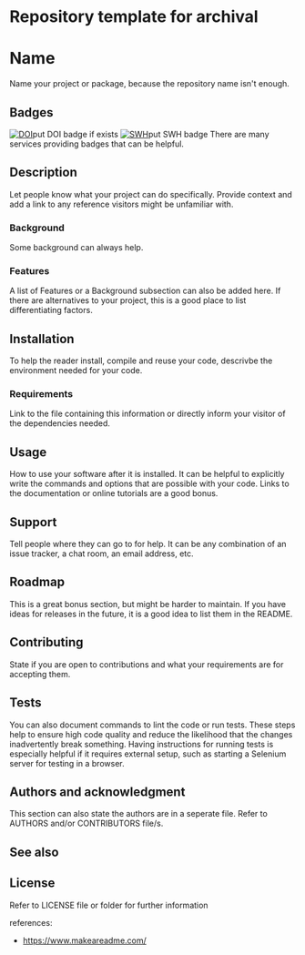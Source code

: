 # Repository template for archival
# Name

Name your project or package, because the repository name isn't enough.

## Badges

[![DOI]()]()put DOI badge if exists
[![SWH]()]()put SWH badge
There are many services providing badges that can be helpful.

## Description

Let people know what your project can do specifically. 
Provide context and add a link to any reference visitors might be unfamiliar with. 

### Background

Some background can always help.

### Features

A list of Features or a Background subsection can also be added here. 
If there are alternatives to your project, this is a good place to list differentiating factors.

## Installation

To help the reader install, compile and reuse your code, descrivbe the environment needed 
for your code.


### Requirements 

Link to the file containing this information or directly inform your visitor of the dependencies needed.

## Usage

How to use your software after it is installed.
It can be helpful to explicitly write the commands and options that are possible with your code.
Links to the documentation or online tutorials are a good bonus.

## Support

Tell people where they can go to for help. It can be any combination of an issue tracker, a chat room, an email address, etc.

## Roadmap

This is a great bonus section, but might be harder to maintain.
If you have ideas for releases in the future, it is a good idea to list them in the README.

## Contributing

State if you are open to contributions and what your requirements are for accepting them.

## Tests

You can also document commands to lint the code or run tests. These steps help to ensure high code quality and reduce the likelihood that the changes inadvertently break something. Having instructions for running tests is especially helpful if it requires external setup, such as starting a Selenium server for testing in a browser.

## Authors and acknowledgment

This section can also state the authors are in a seperate file.
Refer to AUTHORS and/or CONTRIBUTORS file/s.

## See also

## License

Refer to LICENSE file or folder for further information


references:

- https://www.makeareadme.com/

